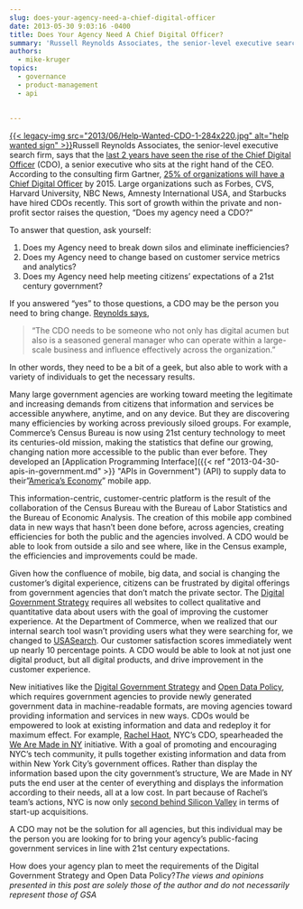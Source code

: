 ```yaml
---
slug: does-your-agency-need-a-chief-digital-officer
date: 2013-05-30 9:03:16 -0400
title: Does Your Agency Need A Chief Digital Officer?
summary: 'Russell Reynolds Associates, the senior-level executive search firm, says that the last 2 years have seen the rise of the Chief Digital Officer (CDO), a senior executive who sits at the right hand of the CEO. According to the consulting firm Gartner, 25% of organizations will have a Chief'
authors:
  - mike-kruger
topics:
  - governance
  - product-management
  - api
  
  
---
```


[{{< legacy-img src="2013/06/Help-Wanted-CDO-1-284x220.jpg" alt="help wanted sign" >}}](https://s3.amazonaws.com/digitalgov/_legacy-img/2013/06/Help-Wanted-CDO-1-284x220.jpg)Russell Reynolds Associates, the senior-level executive search firm, says that the [last 2 years have seen the rise of the Chief Digital Officer](http://www.russellreynolds.com/content/leadership-and-talent-rise-of-chief-digital-officer-CDO) (CDO), a senior executive who sits at the right hand of the CEO. According to the consulting firm Gartner, [25% of organizations will have a Chief Digital Officer](http://www.gartner.com/newsroom/id/2208015) by 2015. Large organizations such as Forbes, CVS, Harvard University, NBC News, Amnesty International USA, and Starbucks have hired CDOs recently. This sort of growth within the private and non-profit sector raises  the question, “Does my agency need a CDO?”

To answer that question, ask yourself:

  1. Does my Agency need to break down silos and eliminate inefficiencies?
  2. Does my Agency need to change based on customer service metrics and analytics?
  3. Does my Agency need help meeting citizens’ expectations of a 21st century government?

If you answered “yes” to those questions, a CDO may be the person you need to bring change. [Reynolds says](http://www.russellreynolds.com/content/leadership-and-talent-rise-of-chief-digital-officer-CDO),

> “The CDO needs to be someone who not only has digital acumen but also is a seasoned general manager who can operate within a large-scale business and influence effectively across the organization.”

In other words, they need to be a bit of a geek, but also able to work with a variety of individuals to get the necessary results.

Many large government agencies are working toward meeting the legitimate and increasing demands from citizens that information and services be accessible anywhere, anytime, and on any device. But they are discovering many efficiencies by working across previously siloed groups. For example, Commerce’s Census Bureau is now using 21st century technology to meet its centuries-old mission, making the statistics that define our growing, changing nation more accessible to the public than ever before. They developed an [Application Programming Interface]({{< ref "2013-04-30-apis-in-government.md" >}} "APIs in Government") (API) to supply data to their&#8221;[America’s Economy](http://www.census.gov/mobile/)&#8221; mobile app.

This information-centric, customer-centric platform is the result of the collaboration of the Census Bureau with the Bureau of Labor Statistics and the Bureau of Economic Analysis. The creation of this mobile app combined data in new ways that hasn’t been done before, across agencies, creating efficiencies for both the public and the agencies involved. A CDO would be able to look from outside a silo and see where, like in the Census example, the efficiencies and improvements could be made.

Given how the confluence of mobile, big data, and social is changing the customer’s digital experience, citizens can be frustrated by digital offerings from government agencies that don’t match the private sector. The [Digital Government Strategy](http://www.whitehouse.gov/sites/default/files/omb/egov/digital-government/digital-government.html) requires all websites to collect qualitative and quantitative data about users with the goal of improving the customer experience. At the Department of Commerce, when we realized that our internal search tool wasn’t providing users what they were searching for, we changed to [USASearch](http://usasearch.howto.gov/). Our customer satisfaction scores immediately went up nearly 10 percentage points. A CDO would be able to look at not just one digital product, but all digital products, and drive improvement in the customer experience.

New initiatives like the [Digital Government Strategy](http://www.whitehouse.gov/sites/default/files/omb/egov/digital-government/digital-government.html) and [Open Data Policy](http://www.whitehouse.gov/blog/2013/05/09/landmark-steps-liberate-open-data), which requires government agencies to provide newly generated government data in machine-readable formats, are moving agencies toward providing information and services in new ways. CDOs would be empowered to look at existing information and data and redeploy it for maximum effect. For example, [Rachel Haot](http://en.wikipedia.org/wiki/Rachel_Haot), NYC’s CDO, spearheaded the [We Are Made in NY](http://wearemadeinny.com/) initiative. With a goal of promoting and encouraging NYC’s tech community, it pulls together existing information and data from within New York City’s government offices. Rather than display the information based upon the city government’s structure, We are Made in NY puts the end user at the center of everything and displays the information according to their needs, all at a low cost. In part because of Rachel’s team’s actions, NYC is now only [second behind Silicon Valley](http://mashable.com/2013/05/19/tech-hub-startups/) in terms of start-up acquisitions.

A CDO may not be the solution for all agencies, but this individual may be the person you are looking for to bring your agency’s public-facing government services in line with 21st century expectations.

How does your agency plan to meet the requirements of the Digital Government Strategy and Open Data Policy?_The views and opinions presented in this post are solely those of the author and do not necessarily represent those of  GSA_